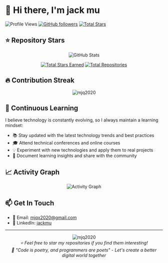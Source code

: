 # 👋 Hi there, I'm jack mu

![Profile Views](https://komarev.com/ghpvc/?username=mjq2020&color=brightgreen)
[![GitHub followers](https://img.shields.io/github/followers/mjq2020?label=Follow&style=social)](https://github.com/mjq2020)
[![Total Stars](https://img.shields.io/github/stars/mjq2020?affiliations=OWNER&style=social)](https://github.com/mjq2020)


## ⭐ Repository Stars

<div align="center">
  <img src="https://github-readme-stats.vercel.app/api?username=mjq2020&show_icons=true&count_private=true&include_all_commits=true&show=reviews,discussions_started,discussions_answered,prs_merged,prs_merged_percentage&theme=algolia" alt="GitHub Stats" />
</div>

<div align="center">
  
[![Total Stars Earned](https://img.shields.io/github/stars/mjq2020?affiliations=OWNER&style=for-the-badge&logo=github&color=yellow)](https://github.com/mjq2020?tab=repositories)
[![Total Repositories](https://img.shields.io/badge/dynamic/json?color=blue&label=Total%20Repos&query=%24.public_repos&url=https://api.github.com/users/mjq2020&style=for-the-badge&logo=github)](https://github.com/mjq2020?tab=repositories)

</div>

## 🔥 Contribution Streak

<div align="center">
  <img src="https://github-readme-streak-stats.herokuapp.com/?user=mjq2020&theme=algolia" alt="mjq2020" />
</div>




## 🌱 Continuous Learning

I believe technology is constantly evolving, so I always maintain a learning mindset:

- 📚 Stay updated with the latest technology trends and best practices
- 🎓 Attend technical conferences and online courses
- 💡 Experiment with new technologies and apply them to real projects
- 📝 Document learning insights and share with the community


## 📈 Activity Graph

<div align="center">
  <img src="https://github-readme-activity-graph.vercel.app/graph?username=mjq2020&theme=github-compact&hide_border=true" alt="Activity Graph" />
</div>

## 📫 Get In Touch

- 📧 Email: [mjqx2020@gmail.com](mjqx2020@gmail.com)
- 💼 LinkedIn: [jackmu](www.linkedin.com/in/jackmu23)

---

<div align="center">
  <img src="https://github-profile-trophy.vercel.app/?username=mjq2020&theme=algolia&no-frame=true&no-bg=true&row=1&column=7" alt="mjq2020" />
</div>

<div align="center">
  <i>⭐️ Feel free to star my repositories if you find them interesting!</i>
</div>

<div align="center">
  <i>💬 "Code is poetry, and programmers are poets" - Let's create a better digital world together</i>
</div> 
